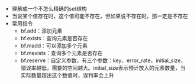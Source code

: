 - 理解成一个不怎么精确的set结构
- 当说某个值存在时，这个值可能不存在，但如果说不存在时，那一定是不存在
- 常用指令
  - bf.add：添加元素
  - bf.exists：查询元素是否存在
  - bf.madd：可以添加多个元素
  - bf.mexists：查询多个元素是否存在
  - bf.reserve：自定义参数，有三个参数：key、error_rate、initial_size，错误率越低，需要的空间越大。initial_size表示预计放入的元素数量，当实际数量超出这个数值时，误判率会上升